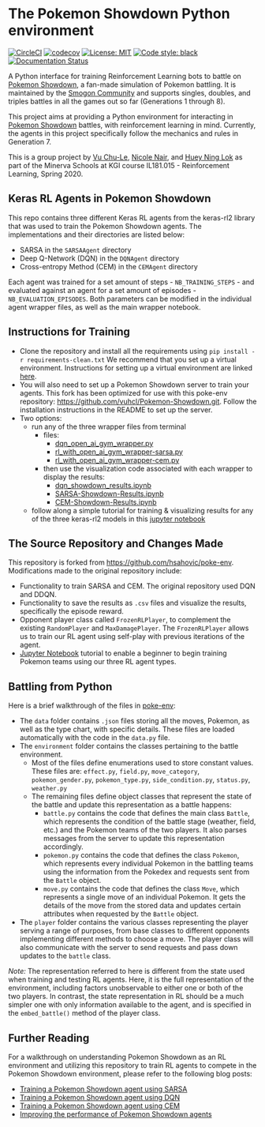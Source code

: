 # The Pokemon Showdown Python environment

[![CircleCI](https://circleci.com/gh/hsahovic/poke-env.svg?style=svg)](https://circleci.com/gh/hsahovic/poke-env)
[![codecov](https://codecov.io/gh/hsahovic/poke-env/branch/master/graph/badge.svg)](https://codecov.io/gh/hsahovic/poke-env)
[![License: MIT](https://img.shields.io/badge/License-MIT-yellow.svg)](https://opensource.org/licenses/MIT)
<a href="https://github.com/ambv/black"><img alt="Code style: black" src="https://img.shields.io/badge/code%20style-black-000000.svg"></a>
[![Documentation Status](https://readthedocs.org/projects/poke-env/badge/?version=latest)](https://poke-env.readthedocs.io/en/latest/?badge=latest)

A Python interface for training Reinforcement Learning bots to battle on [Pokemon Showdown](https://pokemonshowdown.com/), a fan-made simulation of Pokemon battling. It is maintained by the [Smogon Community](https://www.smogon.com/) and supports singles, doubles, and triples battles in all the games out so far (Generations 1 through 8).

This project aims at providing a Python environment for interacting in [Pokemon Showdown](https://pokemonshowdown.com/) battles, with reinforcement learning in mind. Currently, the agents in this project specifically follow the mechanics and rules in Generation 7.

This is a group project by [Vu Chu-Le](https://github.com/vuhcl), [Nicole Nair](https://github.com/nicolenair/), and [Huey Ning Lok](https://github.com/hueyning) as part of the Minerva Schools at KGI course IL181.015 - Reinforcement Learning, Spring 2020.

## Keras RL Agents in Pokemon Showdown

This repo contains three different Keras RL agents from the keras-rl2 library that was used to train the Pokemon Showdown agents. The implementations and their directories are listed below:

+ SARSA in the `SARSAAgent` directory
+ Deep Q-Network (DQN) in the `DQNAgent` directory
+ Cross-entropy Method (CEM) in the `CEMAgent` directory

Each agent was trained for a set amount of steps - `NB_TRAINING_STEPS` - and evaluated against an agent for a set amount of episodes - `NB_EVALUATION_EPISODES`. Both parameters can be modified in the individual agent wrapper files, as well as the main wrapper notebook.

## Instructions for Training

+ Clone the repository and install all the requirements using `pip install -r requirements-clean.txt` We recommend that you set up a virtual environment. Instructions for setting up a virtual environment are linked [here](https://packaging.python.org/guides/installing-using-pip-and-virtual-environments/).
+ You will also need to set up a Pokemon Showdown server to train your agents. This fork has been optimized for use with this poke-env repository: https://github.com/vuhcl/Pokemon-Showdown.git. Follow the installation instructions in the README to set up the server.
+ Two options:
  + run any of the three wrapper files from terminal
    + files:
      + [dqn_open_ai_gym_wrapper.py](https://github.com/nicolenair/poke-env/blob/master/src/DQNAgent/dqn_open_ai_gym_wrapper.py)
      + [rl_with_open_ai_gym_wrapper-sarsa.py](https://github.com/nicolenair/poke-env/blob/master/src/SARSAAgent/rl_with_open_ai_gym_wrapper-sarsa.py)
      + [rl_with_open_ai_gym_wrapper-cem.py](https://github.com/nicolenair/poke-env/blob/master/src/CEMAgent/rl_with_open_ai_gym_wrapper-cem.py)
    + then use the visualization code associated with each wrapper to display the results:
      + [dqn_showdown_results.ipynb](https://github.com/nicolenair/poke-env/blob/master/src/DQNAgent/dqn_showdown_results.ipynb)
      + [SARSA-Showdown-Results.ipynb](https://github.com/nicolenair/poke-env/blob/master/src/SARSAAgent/SARSA-Showdown-Results.ipynb)
      + [CEM-Showdown-Results.ipynb](https://github.com/nicolenair/poke-env/blob/master/src/CEMAgent/CEM-Showdown-Results.ipynb)
  + follow along a simple tutorial for training & visualizing results for any of the three keras-rl2 models in this [jupyter notebook](https://github.com/nicolenair/poke-env/blob/master/src/rl_with_open_ai_gym_wrapper.ipynb)

## The Source Repository and Changes Made

This repository is forked from https://github.com/hsahovic/poke-env. Modifications made to the original repository include:

+ Functionality to train SARSA and CEM. The original repository used DQN and DDQN.
+ Functionality to save the results as `.csv` files and visualize the results, specifically the episode reward.
+ Opponent player class called `FrozenRLPlayer`, to complement the existing `RandomPlayer` and `MaxDamagePlayer`. The `FrozenRLPlayer` allows us to train our RL agent using self-play with previous iterations of the agent.
+ [Jupyter Notebook](https://github.com/nicolenair/poke-env/blob/master/src/rl_with_open_ai_gym_wrapper.ipynb) tutorial to enable a beginner to begin training Pokemon teams using our three RL agent types.

## Battling from Python

Here is a brief walkthrough of the files in [poke-env](https://github.com/nicolenair/poke-env/tree/master/src/poke_env):

+ The `data` folder contains `.json` files storing all the moves, Pokemon, as well as the type chart, with specific details. These files are loaded automatically with the code in the `data.py` file.
+ The `environment` folder contains the classes pertaining to the battle environment.
    + Most of the files define enumerations used to store constant values. These files are: `effect.py`, `field.py`, `move_category`, `pokemon_gender.py`, `pokemon_type.py`, `side_condition.py`, `status.py`, `weather.py`
    + The remaining files define object classes that represent the state of the battle and update this representation as a battle happens:
      + `battle.py` contains the code that defines the main class `Battle`, which represents the condition of the battle stage (weather, field, etc.) and the Pokemon teams of the two players. It also parses messages from the server to update this representation accordingly.
      + `pokemon.py` contains the code that defines the class `Pokemon`, which represents every individual Pokemon in the battling teams using the information from the Pokedex and requests sent from the `Battle` object.
      + `move.py` contains the code that defines the class `Move`, which represents a single move of an individual Pokemon. It gets the details of the move from the stored data and updates certain attributes when requested by the `Battle` object.
+ The `player` folder contains the various classes representing the player serving a range of purposes, from base classes to different opponents implementing different methods to choose a move. The player class will also communicate with the server to send requests and pass down updates to the `battle` class.

_Note:_ The representation referred to here is different from the state used when training and testing RL agents. Here, it is the full representation of the environment, including factors unobservable to either one or both of the two players. In contrast, the state representation in RL should be a much simpler one with only information available to the agent, and is specified in the `embed_battle()` method of the player class.

## Further Reading

For a walkthrough on understanding Pokemon Showdown as an RL environment and utilizing this repository to train RL agents to compete in the Pokemon Showdown environment, please refer to the following blog posts:

+ [Training a Pokemon Showdown agent using SARSA](https://medium.com/@vuhuychule/training-a-pok%C3%A9mon-battler-with-sarsa-algorithm-8ddee2c7732a)
+ [Training a Pokemon Showdown agent using DQN](https://medium.com/@hueyninglok/dqn-agent-for-pokemon-showdown-98169ccb50a3)
+ [Training a Pokemon Showdown agent using CEM](https://medium.com/@nicarina98/cross-entropy-method-for-training-a-pokemon-823d3590ae07)
+ [Improving the performance of Pokemon Showdown agents](https://medium.com/@vuhuychule/improving-the-performance-of-your-rl-model-without-learning-more-rl-253c1448182d)
